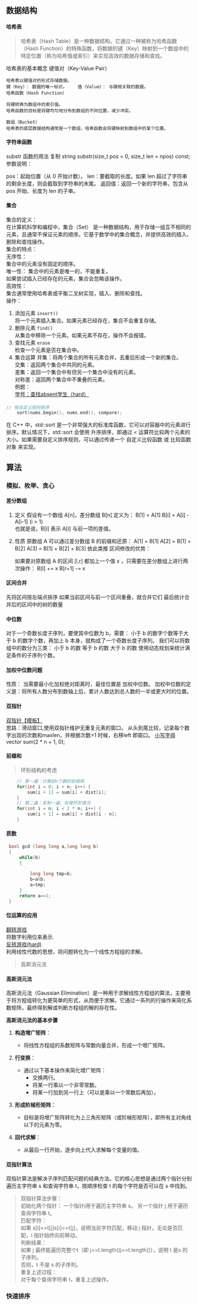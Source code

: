 ## 数据结构

#### 哈希表
> 哈希表（Hash Table）是一种数据结构，它通过一种被称为哈希函数（Hash Function）的特殊函数，将数据的键（Key）映射到一个数组中的特定位置（称为哈希值或索引）来实现高效的数据存储和查找。

哈希表的基本概念
 键值对（Key-Value Pair）

    哈希表以键值对的形式存储数据。
    键（Key）： 数据的唯一标识。    值（Value）： 与键相关联的数据。
    哈希函数（Hash Function）

    将键转换为数组中的索引值。
    哈希函数的目标是将键均匀地分布到数组的不同位置，减少冲突。
    
    数组（Bucket）
    哈希表的底层数据结构通常是一个数组，哈希函数会将键映射到数组中的某个位置。

#### 字符串函数
substr 函数的用法
复制
string substr(size_t pos = 0, size_t len = npos) const;
参数说明：

pos：起始位置（从 0 开始计数）。
len：要截取的长度。如果 len 超过了字符串的剩余长度，则会截取到字符串的末尾。
返回值：返回一个新的字符串，包含从 pos 开始、长度为 len 的子串。
#### 集合
集合的定义：  
    在计算机科学和编程中，集合（Set） 是一种数据结构，用于存储一组互不相同的元素，且通常不保证元素的顺序。它基于数学中的集合概念，并提供高效的插入、删除和查找操作。  
集合的特点：  
    无序性：  
    集合中的元素没有固定的顺序。  
    唯一性： 
    集合中的元素是唯一的，不能重复。  
    如果尝试插入已经存在的元素，集合会忽略该操作。   
    高效性：  
    集合通常使用哈希表或平衡二叉树实现，插入、删除和查找。  
操作：
1. 添加元素 ` insert() `  
将一个元素插入集合。如果元素已经存在，集合不会重复存储。  
2. 删除元素 ` find() `  
从集合中移除一个元素。如果元素不存在，操作不会报错。  
3. 查找元素 ` erase `  
检查一个元素是否在集合中。  
4. 集合运算
并集：将两个集合的所有元素合并，去重后形成一个新的集合。  
交集：返回两个集合中共同的元素。  
差集：返回一个集合中有但另一个集合中没有的元素。  
对称差：返回两个集合中不重叠的元素。  
例题：  
[学号：查找absent学生（hard） ](https://ac.nowcoder.com/acm/contest/20960/1022)

####  
```cpp
// 按自定义规则排序
    sort(nums.begin(), nums.end(), compare);
```

在 C++ 中，std::sort 是一个非常强大的标准库函数，它可以对容器中的元素进行排序。默认情况下，std::sort 会使用 升序排序，即通过 < 运算符比较两个元素的大小。如果需要自定义排序规则，可以通过传递一个 自定义比较函数 或 比较函数对象 来实现。

## 算法

### 模拟、枚举、贪心

#### 差分数组
1. 定义 
    假设有一个数组 A[n]，差分数组 B[n] 定义为：
    B[1] = A[1]
    B[i] = A[i] - A[i-1] (i > 1)        
    也就是说，B[i] 表示 A[i] 与前一项的差值。
2. 性质
    原数组 A 可以通过差分数组 B 的前缀和还原：
    A[1] = B[1]
    A[2] = B[1] + B[2]
    A[3] = B[1] + B[2] + B[3] 依此类推
    区间修改的优势：

    如果要对原数组 A 的区间 [l,r] 都加上一个值 x ，只需要在差分数组上进行两次操作：
    B[l] += x
    B[r+1] -= x

#### 区间合并 
先将区间按左端点排序
如果当前区间与前一个区间重叠，就合并它们
最后统计合并后的区间中的树的数量

#### 中位数
对于一个奇数长度子序列，要使其中位数为 b，需要：
小于 b 的数字个数等于大于 b 的数字个数，再加上 b 本身，就构成了一个奇数长度子序列。
我们可以将数组中的数分为三类：
小于 b 的数
等于 b 的数
大于 b 的数
使用动态规划来统计满足条件的子序列个数。

####  加权中位数问题
性质：
当需要最小化加权绝对距离时，最佳位置是 加权中位数。
加权中位数的定义是：将所有人数分布到数轴上后，累计人数达到总人数的一半或更大时的位置。

#### 双指针
[双指针【模板】](https://ac.nowcoder.com/acm/contest/20960?from=acdiscuss)  
    思路：滑动窗口,使用双指针维护无重复元素的窗口。
    从头到尾比较，记录每个数字出现的次数和maxlen，并根据次数>1 时候，右移left 即窗口。
[小写字母](https://ac.nowcoder.com/acm/contest/20960/1015)
vector<long long> sum(2 * n + 1, 0);
#### 前缀和
> 环形结构的考虑
``` cpp    
    // 第一遍：计算前n个数的前缀和
    for(int i = 0; i < n; i++) {
        sum[i + 1] = sum[i] + dist[i];
    }
    // 第二遍：复制一遍，处理环形情况
    for(int i = n; i < 2 * n; i++) {
        sum[i + 1] = sum[i] + dist[i - n];
    }
```
#### 质数
```cpp
 bool gcd (long long a,long long b)
 {
     while(b)
     {
        
         long long tmp=b;                   
         b=a%b;
         a=tmp;
     }
     return a==1;
 }
```
#### 位运算的应用
[翻转游戏](https://ac.nowcoder.com/acm/contest/20960/1018)  
将数字利用位来表示.  
[反转游戏(hard)](https://ac.nowcoder.com/acm/contest/20960/1019)  
利用线性代数的思想，将问题转化为一个线性方程组的求解。  
> 高斯消元法

#### 高斯消元法
高斯消元法（Gaussian Elimination）是一种用于求解线性方程组的算法，主要用于将方程组转化为更简单的形式，从而便于求解。它通过一系列的行操作来简化系数矩阵，最终得到解或判断方程组的解的存在性。

 **高斯消元法的基本步骤**

1. **构造增广矩阵**：
   - 将线性方程组的系数矩阵与常数向量合并，形成一个增广矩阵。

2. **行变换**：
   - 通过以下基本操作来简化增广矩阵：
     - 交换两行。
     - 将某一行乘以一个非零常数。
     - 将某一行加到另一行上（可以是乘以一个常数后再加）。

3. **形成阶梯形矩阵**：
   - 目标是将增广矩阵转化为上三角形矩阵（或阶梯形矩阵），即所有主对角线以下的元素为零。

4. **回代求解**：
   - 从最后一行开始，逐步向上代入求解每个变量的值。   

#### 双指针算法

双指针算法是解决子序列匹配问题的经典方法。它的核心思想是通过两个指针分别遍历主字符串 s 和查询字符串 t，按顺序检查 t 的每个字符是否可以在 s 中找到。  
> 双指针算法步骤：  
    初始化两个指针：
    一个指针i用于遍历主字符串 s。
    另一个指针 j 用于遍历查询字符串 t。  
    匹配字符：  
    如果 s[i]==t[j]s[i]==t[j]，说明当前字符匹配，移动 j 指针。无论是否匹配，i 指针始终向前移动。  
    判断结果：  
    如果 j 最终能遍历完整个t（即 j==t.length()j==t.length()），说明 t 是s 的子序列。  
    否则，t 不是 s 的子序列。  
    重复上述过程：  
    对于每个查询字符串 t，重复上述操作。

### 快速排序
